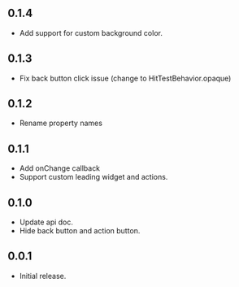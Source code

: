 ## 0.1.4

* Add support for custom background color.

## 0.1.3

* Fix back button click issue (change to HitTestBehavior.opaque)

## 0.1.2

* Rename property names

## 0.1.1

* Add onChange callback
* Support custom leading widget and actions.

## 0.1.0

* Update api doc.
* Hide back button and action button.

## 0.0.1

* Initial release.
